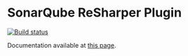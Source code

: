 SonarQube ReSharper Plugin
==========================

[![Build status](https://ci.appveyor.com/api/projects/status/547h2f2h2xxb8iao/branch/master?svg=true)](https://ci.appveyor.com/project/MarkusHastreiter/sonar-resharper/branch/master)

Documentation available at [this page](http://redirect.sonarsource.com/plugins/resharper.html).

